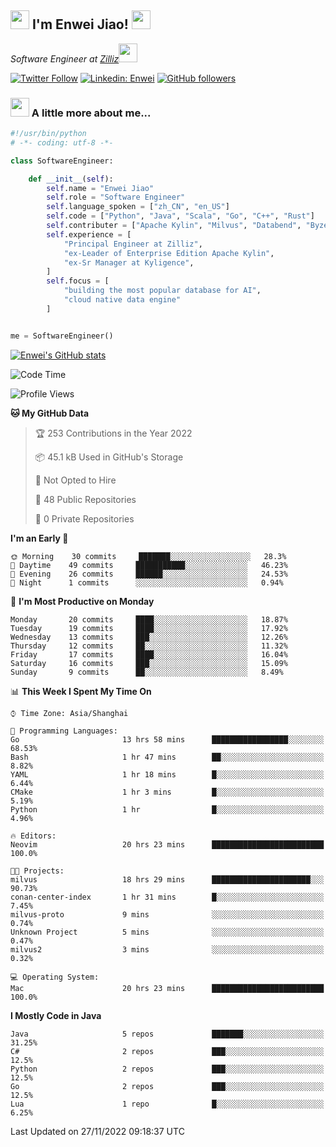 <h2><img src="https://emojis.slackmojis.com/emojis/images/1531849430/4246/blob-sunglasses.gif?1531849430" width="30"/> I'm  Enwei Jiao! <img src="https://media.giphy.com/media/juBt25nT1KGys/giphy.gif" width=30> </h2>
<!-- <img align='right' src="https://media.giphy.com/media/M9gbBd9nbDrOTu1Mqx/giphy.gif" width="230"> -->
<p><em>Software Engineer at <a href="https://zilliz.com/">Zilliz</a><img src="https://media.giphy.com/media/WUlplcMpOCEmTGBtBW/giphy.gif" width="30"></em></p>

[![Twitter Follow](https://img.shields.io/twitter/follow/misteranmol?label=Follow)](https://twitter.com/intent/follow?screen_name=EnweiJiao)
[![Linkedin: Enwei](https://img.shields.io/badge/-enwei-blue?style=&logo=Linkedin&logoColor=white&link=https://www.linkedin.com/in/enwei-jiao-41192a97)](https://www.linkedin.com/in/enwei-jiao-41192a97/)
[![GitHub followers](https://img.shields.io/github/followers/jiaoew1991?label=Follow&style=social)](https://github.com/jiaoew1991)


### <img src="https://media.giphy.com/media/VgCDAzcKvsR6OM0uWg/giphy.gif" width="30"> A little more about me...  

```python
#!/usr/bin/python
# -*- coding: utf-8 -*-

class SoftwareEngineer:

    def __init__(self):
        self.name = "Enwei Jiao"
        self.role = "Software Engineer"
        self.language_spoken = ["zh_CN", "en_US"]
        self.code = ["Python", "Java", "Scala", "Go", "C++", "Rust"]
        self.contributer = ["Apache Kylin", "Milvus", "Databend", "Byzer-Lang"]
        self.experience = [
            "Principal Engineer at Zilliz",
            "ex-Leader of Enterprise Edition Apache Kylin",
            "ex-Sr Manager at Kyligence",
        ]
        self.focus = [
            "building the most popular database for AI",
            "cloud native data engine"
        ]


me = SoftwareEngineer()
```

[![Enwei's GitHub stats](https://github-readme-stats.vercel.app/api?username=jiaoew1991&count_private=true&show_icons=true)](https://github.com/jiaoew1991/jiaoew1991)

<!-- [![Top Langs](https://github-readme-stats.vercel.app/api/top-langs/?username=jiaoew1991&layout=compact)](https://github.com/jiaoew1991/jiaoew1991) -->

<!--START_SECTION:waka-->
![Code Time](http://img.shields.io/badge/Code%20Time-315%20hrs%2043%20mins-blue)

![Profile Views](http://img.shields.io/badge/Profile%20Views-0-blue)

**🐱 My GitHub Data** 

> 🏆 253 Contributions in the Year 2022
 > 
> 📦 45.1 kB Used in GitHub's Storage 
 > 
> 🚫 Not Opted to Hire
 > 
> 📜 48 Public Repositories 
 > 
> 🔑 0 Private Repositories  
 > 
**I'm an Early 🐤** 

```text
🌞 Morning    30 commits     ███████░░░░░░░░░░░░░░░░░░   28.3% 
🌆 Daytime    49 commits     ███████████░░░░░░░░░░░░░░   46.23% 
🌃 Evening    26 commits     ██████░░░░░░░░░░░░░░░░░░░   24.53% 
🌙 Night      1 commits      ░░░░░░░░░░░░░░░░░░░░░░░░░   0.94%

```
📅 **I'm Most Productive on Monday** 

```text
Monday       20 commits     ████░░░░░░░░░░░░░░░░░░░░░   18.87% 
Tuesday      19 commits     ████░░░░░░░░░░░░░░░░░░░░░   17.92% 
Wednesday    13 commits     ███░░░░░░░░░░░░░░░░░░░░░░   12.26% 
Thursday     12 commits     ██░░░░░░░░░░░░░░░░░░░░░░░   11.32% 
Friday       17 commits     ████░░░░░░░░░░░░░░░░░░░░░   16.04% 
Saturday     16 commits     ███░░░░░░░░░░░░░░░░░░░░░░   15.09% 
Sunday       9 commits      ██░░░░░░░░░░░░░░░░░░░░░░░   8.49%

```


📊 **This Week I Spent My Time On** 

```text
⌚︎ Time Zone: Asia/Shanghai

💬 Programming Languages: 
Go                       13 hrs 58 mins      █████████████████░░░░░░░░   68.53% 
Bash                     1 hr 47 mins        ██░░░░░░░░░░░░░░░░░░░░░░░   8.82% 
YAML                     1 hr 18 mins        █░░░░░░░░░░░░░░░░░░░░░░░░   6.44% 
CMake                    1 hr 3 mins         █░░░░░░░░░░░░░░░░░░░░░░░░   5.19% 
Python                   1 hr                █░░░░░░░░░░░░░░░░░░░░░░░░   4.96%

🔥 Editors: 
Neovim                   20 hrs 23 mins      █████████████████████████   100.0%

🐱‍💻 Projects: 
milvus                   18 hrs 29 mins      ██████████████████████░░░   90.73% 
conan-center-index       1 hr 31 mins        █░░░░░░░░░░░░░░░░░░░░░░░░   7.45% 
milvus-proto             9 mins              ░░░░░░░░░░░░░░░░░░░░░░░░░   0.74% 
Unknown Project          5 mins              ░░░░░░░░░░░░░░░░░░░░░░░░░   0.47% 
milvus2                  3 mins              ░░░░░░░░░░░░░░░░░░░░░░░░░   0.32%

💻 Operating System: 
Mac                      20 hrs 23 mins      █████████████████████████   100.0%

```

**I Mostly Code in Java** 

```text
Java                     5 repos             ███████░░░░░░░░░░░░░░░░░░   31.25% 
C#                       2 repos             ███░░░░░░░░░░░░░░░░░░░░░░   12.5% 
Python                   2 repos             ███░░░░░░░░░░░░░░░░░░░░░░   12.5% 
Go                       2 repos             ███░░░░░░░░░░░░░░░░░░░░░░   12.5% 
Lua                      1 repo              █░░░░░░░░░░░░░░░░░░░░░░░░   6.25%

```



 Last Updated on 27/11/2022 09:18:37 UTC
<!--END_SECTION:waka-->
